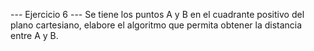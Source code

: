 --- Ejercicio 6 ---
Se tiene los puntos A y B en el cuadrante positivo del plano cartesiano, elabore el
algoritmo que permita obtener la distancia entre A y B.